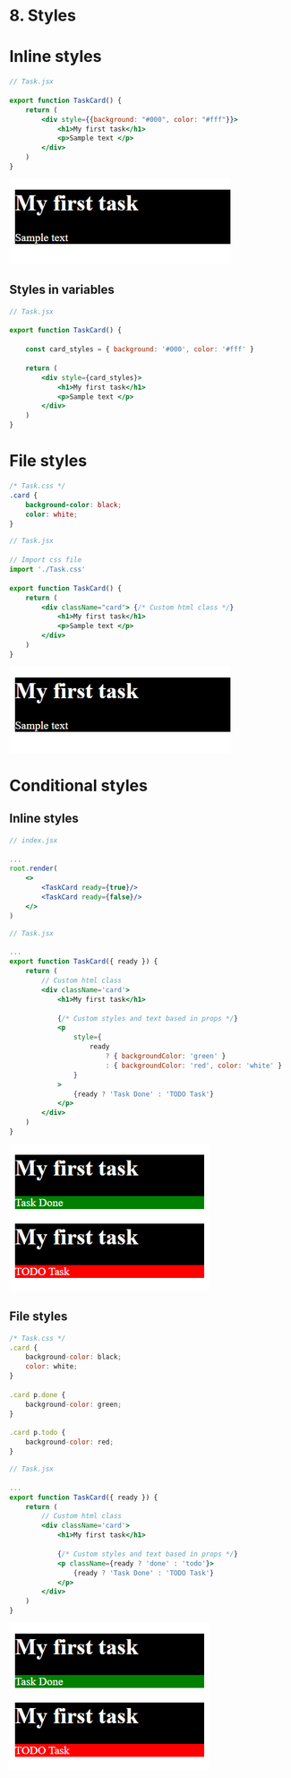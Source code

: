 # 8. Styles

# Inline styles

```jsx
// Task.jsx

export function TaskCard() {
    return (
        <div style={{background: "#000", color: "#fff"}}>
            <h1>My first task</h1>
            <p>Sample text </p>
        </div>
    )
}
```

![Untitled](8%20Styles%205e01a947ab8b4e3e9841b671a2775782/Untitled.png)

## Styles in variables

```jsx
// Task.jsx

export function TaskCard() {

    const card_styles = { background: '#000', color: '#fff' }

    return (
        <div style={card_styles}>
            <h1>My first task</h1>
            <p>Sample text </p>
        </div>
    )
}
```

# File styles

```css
/* Task.css */
.card {
    background-color: black;
    color: white;
}
```

```jsx
// Task.jsx

// Import css file
import './Task.css'

export function TaskCard() {
    return (
        <div className="card"> {/* Custom html class */}
            <h1>My first task</h1>
            <p>Sample text </p>
        </div>
    )
}
```

![Untitled](8%20Styles%205e01a947ab8b4e3e9841b671a2775782/Untitled.png)

# Conditional styles

## Inline styles

```jsx
// index.jsx

...
root.render(
    <>
        <TaskCard ready={true}/>
        <TaskCard ready={false}/>
    </>
)
```

```jsx
// Task.jsx

...
export function TaskCard({ ready }) {
    return (
        // Custom html class
        <div className='card'>
            <h1>My first task</h1>

            {/* Custom styles and text based in props */}
            <p
                style={
                    ready
                        ? { backgroundColor: 'green' }
                        : { backgroundColor: 'red', color: 'white' }
                }
            >
                {ready ? 'Task Done' : 'TODO Task'}
            </p>
        </div>
    )
}
```

![Untitled](8%20Styles%205e01a947ab8b4e3e9841b671a2775782/Untitled%201.png)

## File styles

```jsx
/* Task.css */
.card {
    background-color: black;
    color: white;
}

.card p.done {
    background-color: green;
}

.card p.todo {
    background-color: red;
}
```

```jsx
// Task.jsx

...
export function TaskCard({ ready }) {
    return (
        // Custom html class
        <div className='card'>
            <h1>My first task</h1>

            {/* Custom styles and text based in props */}
            <p className={ready ? 'done' : 'todo'}>
                {ready ? 'Task Done' : 'TODO Task'}
            </p>
        </div>
    )
}
```

![Untitled](8%20Styles%205e01a947ab8b4e3e9841b671a2775782/Untitled%201.png)